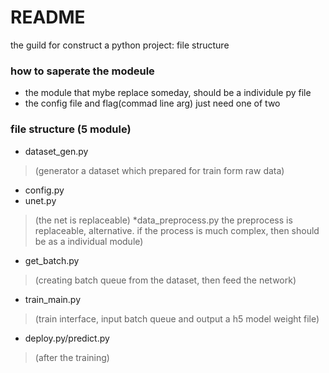# README
the guild for construct a python project: file structure

### how to saperate the modeule
* the module that mybe replace someday, should be a individule py file
* the config file and flag(commad line arg) just need one of two

### file structure (5 module)
* dataset_gen.py 
 >(generator a dataset which prepared for train form raw data)

* config.py
* unet.py
 >(the net is replaceable)
*data_preprocess.py
 >the preprocess is replaceable, alternative. if the process is much complex, then should be as a individual module)
* get_batch.py
 >(creating batch queue from the dataset, then feed the network)
* train_main.py
 >(train interface, input batch queue and output a h5 model weight file)
* deploy.py/predict.py
 >(after the training)








